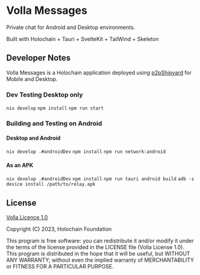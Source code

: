 # Volla Messages

Private chat for Android and Desktop environments.

Built with Holochain + Tauri + SvelteKit + TailWind + Skeleton

## Developer Notes

Volla Messages is a Holochain application deployed using [p2pShipyard](https://darksoil.studio/p2p-shipyard/) for Mobile and Desktop.  

### Dev Testing Desktop only

`nix develop`
`npm install`
`npm run start`

### Building and Testing on Android

#### Desktop and Android

`nix develop .#androidDev`
`npm install`
`npm run network:android`

#### As an APK

`nix develop .#androidDev`
`npm install`
`npm run tauri android build`
`adb -s device install /path/to/relay.apk`


## License

[Volla Licence 1.0](https://github.com/holochain-apps/volla-messages/blob/main/LICENSE.txt)

Copyright (C) 2023, Holochain Foundation

This program is free software: you can redistribute it and/or modify it under the terms of the license
provided in the LICENSE file (Volla License 1.0). This program is distributed in the hope that it will be useful,
but WITHOUT ANY WARRANTY; without even the implied warranty of MERCHANTABILITY or FITNESS FOR A PARTICULAR PURPOSE.
